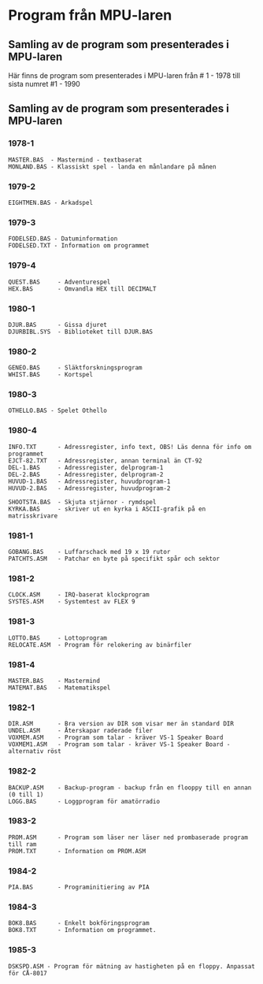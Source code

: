 # Program från MPU-laren
## Samling av de program som presenterades i MPU-laren 
Här finns de program som presenterades i MPU-laren från # 1 - 1978 till sista numret #1 - 1990 
## Samling av de program som presenterades i MPU-laren 
### 1978-1
```
MASTER.BAS  - Mastermind - textbaserat
MONLAND.BAS - Klassiskt spel - landa en månlandare på månen
```
### 1979-2
```
EIGHTMEN.BAS - Arkadspel
```
### 1979-3
```
FODELSED.BAS - Datuminformation
FODELSED.TXT - Information om programmet
```
### 1979-4
```
QUEST.BAS     - Adventurespel
HEX.BAS       - Omvandla HEX till DECIMALT
```
### 1980-1
```
DJUR.BAS      - Gissa djuret
DJURBIBL.SYS  - Biblioteket till DJUR.BAS
```
### 1980-2
```
GENEO.BAS     - Släktforskningsprogram
WHIST.BAS     - Kortspel
```
### 1980-3
```
OTHELLO.BAS - Spelet Othello
```
### 1980-4
```
INFO.TXT      - Adressregister, info text, OBS! Läs denna för info om programmet
EJCT-82.TXT   - Adressregister, annan terminal än CT-92
DEL-1.BAS     - Adressregister, delprogram-1
DEL-2.BAS     - Adressregister, delprogram-2
HUVUD-1.BAS   - Adressregister, huvudprogram-1
HUVUD-2.BAS   - Adressregister, huvudprogram-2

SHOOTSTA.BAS  - Skjuta stjärnor - rymdspel
KYRKA.BAS     - skriver ut en kyrka i ASCII-grafik på en matrisskrivare
```
### 1981-1
```
GOBANG.BAS    - Luffarschack med 19 x 19 rutor
PATCHTS.ASM   - Patchar en byte på specifikt spår och sektor 
```
### 1981-2
```
CLOCK.ASM     - IRQ-baserat klockprogram
SYSTES.ASM    - Systemtest av FLEX 9
```
### 1981-3
```
LOTTO.BAS     - Lottoprogram
RELOCATE.ASM  - Program för relokering av binärfiler
```
### 1981-4
```
MASTER.BAS    - Mastermind
MATEMAT.BAS   - Matematikspel
```
### 1982-1	
```
DIR.ASM       - Bra version av DIR som visar mer än standard DIR
UNDEL.ASM     - Återskapar raderade filer
VOXMEM.ASM    - Program som talar - kräver VS-1 Speaker Board
VOXMEM1.ASM   - Program som talar - kräver VS-1 Speaker Board - alternativ röst
```
### 1982-2
```
BACKUP.ASM    - Backup-program - backup från en flooppy till en annan (0 till 1)
LOGG.BAS      - Loggprogram för amatörradio
```
### 1983-2
```
PROM.ASM      - Program som läser ner läser ned prombaserade program till ram
PROM.TXT      - Information om PROM.ASM
```
### 1984-2
```
PIA.BAS       - Programinitiering av PIA
```
### 1984-3
```
BOK8.BAS      - Enkelt bokföringsprogram
BOK8.TXT      - Information om programmet.
```
### 1985-3
```
DSKSPD.ASM - Program för mätning av hastigheten på en floppy. Anpassat för CÅ-8017
```
